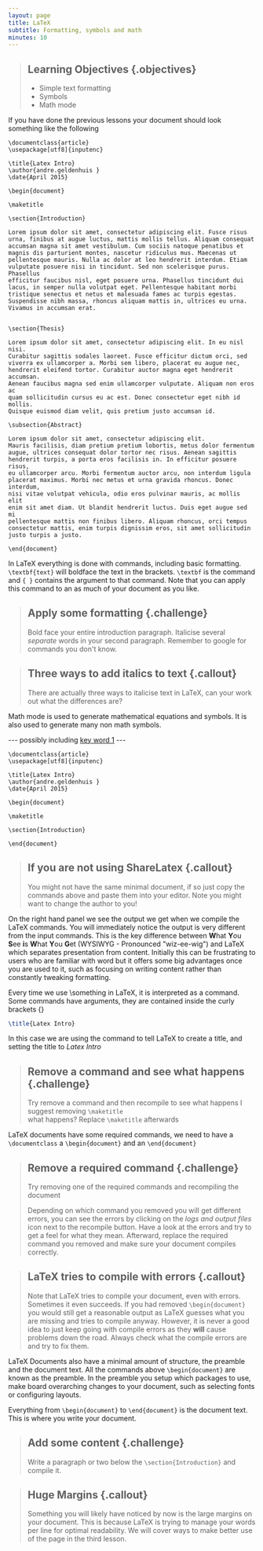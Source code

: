 ```yaml
---
layout: page
title: LaTeX
subtitle: Formatting, symbols and math
minutes: 10
---
```

> ## Learning Objectives {.objectives}
>
> * Simple text formatting
> * Symbols
> * Math mode

If you have done the previous lessons your document should look something
like the following

~~~ {.latex}
\documentclass{article}
\usepackage[utf8]{inputenc}

\title{Latex Intro}
\author{andre.geldenhuis }
\date{April 2015}

\begin{document}

\maketitle

\section{Introduction}

Lorem ipsum dolor sit amet, consectetur adipiscing elit. Fusce risus 
urna, finibus at augue luctus, mattis mollis tellus. Aliquam consequat 
accumsan magna sit amet vestibulum. Cum sociis natoque penatibus et 
magnis dis parturient montes, nascetur ridiculus mus. Maecenas ut 
pellentesque mauris. Nulla ac dolor at leo hendrerit interdum. Etiam 
vulputate posuere nisi in tincidunt. Sed non scelerisque purus. Phasellus 
efficitur faucibus nisl, eget posuere urna. Phasellus tincidunt dui 
lacus, in semper nulla volutpat eget. Pellentesque habitant morbi 
tristique senectus et netus et malesuada fames ac turpis egestas. 
Suspendisse nibh massa, rhoncus aliquam mattis in, ultrices eu urna. 
Vivamus in accumsan erat. 


\section{Thesis}

Lorem ipsum dolor sit amet, consectetur adipiscing elit. In eu nisl nisi. 
Curabitur sagittis sodales laoreet. Fusce efficitur dictum orci, sed 
viverra ex ullamcorper a. Morbi sem libero, placerat eu augue nec, 
hendrerit eleifend tortor. Curabitur auctor magna eget hendrerit accumsan. 
Aenean faucibus magna sed enim ullamcorper vulputate. Aliquam non eros ac 
quam sollicitudin cursus eu ac est. Donec consectetur eget nibh id mollis. 
Quisque euismod diam velit, quis pretium justo accumsan id. 

\subsection{Abstract}

Lorem ipsum dolor sit amet, consectetur adipiscing elit. 
Mauris facilisis, diam pretium pretium lobortis, metus dolor fermentum 
augue, ultrices consequat dolor tortor nec risus. Aenean sagittis 
hendrerit turpis, a porta eros facilisis in. In efficitur posuere risus, 
eu ullamcorper arcu. Morbi fermentum auctor arcu, non interdum ligula 
placerat maximus. Morbi nec metus et urna gravida rhoncus. Donec interdum, 
nisi vitae volutpat vehicula, odio eros pulvinar mauris, ac mollis elit 
enim sit amet diam. Ut blandit hendrerit luctus. Duis eget augue sed mi 
pellentesque mattis non finibus libero. Aliquam rhoncus, orci tempus 
consectetur mattis, enim turpis dignissim eros, sit amet sollicitudin 
justo turpis a justo. 

\end{document}
~~~

In LaTeX everything is done with commands, including basic formatting.
`\textbf{text}` will boldface the text in the brackets.  `\textbf` is the
command and `{ }` contains the argument to that command.  Note that you 
can apply this command to an as much of your document as you like.

> ## Apply some formatting {.challenge}
>
> Bold face your entire introduction paragraph.  Italicise several *separate*
> words in your second paragraph.  Remember to google for commands you
> don't know.

> ## Three ways to add italics to text {.callout}
>
> There are actually three ways to italicise text in LaTeX, can your
> work out what the differences are?


Math mode is used to generate mathematical equations and symbols.  It is
also used to generate many non math symbols.  





--- possibly including [key word 1](reference.html#key-word-1) ---



~~~ {.latex}
\documentclass{article}
\usepackage[utf8]{inputenc}

\title{Latex Intro}
\author{andre.geldenhuis }
\date{April 2015}

\begin{document}

\maketitle

\section{Introduction}

\end{document}
~~~

> ## If you are not using ShareLatex {.callout}
>
> You might not have the same minimal document, if so just copy the commands
> above and paste them into your editor.  Note you might want to change
> the author to you!

On the right hand panel we see the output we get when we compile the LaTeX
commands.  You will immediately notice the output is very different from the
input commands.  This is the key difference between **W**hat **Y**ou 
**S**ee **i**s **W**hat **Y**ou **G**et  (WYSIWYG - Pronounced "wiz-ee-wig")
and LaTeX which separates presentation from content.  Initially this can 
be frustrating to users who are familiar with word but it offers some big
advantages once you are used to it, such as focusing on writing content rather
than constantly tweaking formatting.

Every time we use \something in LaTeX, it is interpreted as a command. 
Some commands have arguments, they are contained inside the curly brackets {}
```latex
\title{Latex Intro}
```  
In this case we are using the command to tell LaTeX to create a title, 
and setting the title to *Latex Intro*

> ## Remove a command and see what happens {.challenge}
>
> Try remove a command and then recompile to see what happens
> I suggest removing `\maketitle`  
> what happens?  Replace `\maketitle` afterwards

LaTeX documents have some required commands, we need to have a 
`\documentclass` a `\begin{document}` and an `\end{document}`

> ## Remove a required command {.challenge}
>
> Try removing one of the required commands and recompiling the document
> 
> Depending on which command you removed you will get different errors,
> you can see the errors by clicking on the *logs and output files* icon
> next to the recompile button.  Have a look at the errors and try to
> get a feel for what they mean.  Afterward, replace the required command
> you removed and make sure your document compiles correctly.

> ## LaTeX tries to compile with errors {.callout}
>
> Note that LaTeX tries to compile your document, even with errors.  Sometimes
> it even succeeds.  If you had removed `\begin{document}` you would still
> get a reasonable output as LaTeX guesses what you are missing and tries
> to compile anyway.  However, it is never a good idea to just keep going
> with compile errors as they **will** cause problems down the road.
> Always check what the compile errors are and try to fix them.

LaTeX Documents also have a minimal amount of structure, the preamble and the
document text.  All the commands above `\begin{document}` are known as the preamble. In 
the preamble you setup which packages to use, make board overarching
changes to your document, such as selecting fonts or configuring layouts.   

Everything from `\begin{document}` to `\end{document}` is 
the document text.  This is where you write your document.

> ## Add some content {.challenge}
>
> Write a paragraph or two below the `\section{Introduction}` and compile
> it.

> ## Huge Margins {.callout}
>
> Something you will likely have noticed by now is the large margins on your
> document.  This is because LaTeX is trying to manage your words per line
> for optimal readability.  We will cover ways to make better use of the
> page in the third lesson.




